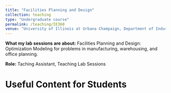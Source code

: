 ```yaml
---
title: "Facilities Planning and Design"
collection: teaching
type: "Undergraduate course"
permalink: /teaching/IE360
venue: "University of Illinois at Urbana Champaign, Department of Industrial & Enterprise Systems Engineering"
---
```


**What my lab sessions are about:** Facilities Planning and Design: Optimization Modeling for problems in manufacturing, warehousing, and office planning.


**Role:** Taching Assistant, Teaching Lab Sessions

# Useful Content for Students
